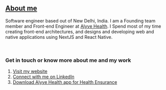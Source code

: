 ## [About me][website]

Software engineer based out of New Delhi, India. I am a Founding team member and Front-end Engineer at [Alyve Health][alyvehealth]. I Spend most of my time creating front-end architectures, and designs and developing web and native applications using NextJS and React Native.

<br/>

### Get in touch or  know more about me and my work

1. [Visit my website][website]
2. [Connect with me on LinkedIn][linkedin]
3. [Download Alyve Health app for Health Ensurance][alyvehealthapp]


[website]: https://varchasvipandey.com
[linkedin]: https://linkedin.com/in/varchasvipandey
[alyvehealthapp]: https://programs.alyve.health/download-app
[alyvehealth]: https://alyve.health
